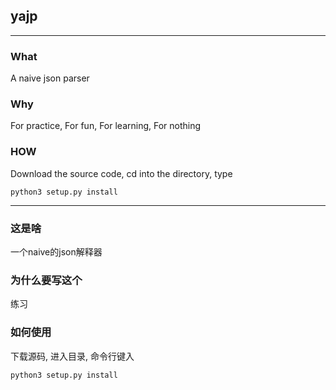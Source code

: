 ## yajp

---

### What
A naive json parser

### Why

For practice, For fun, For learning, For nothing

### HOW

Download the source code, cd into the directory, type

    python3 setup.py install

---
### 这是啥
一个naive的json解释器

### 为什么要写这个
练习

### 如何使用
下载源码, 进入目录, 命令行键入 

    python3 setup.py install